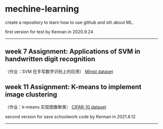 # mechine-learning
create a repository to learn how to use github and sth about ML.

first version for test by Kennan in 2020.9.24
***
## week 7 Assignment: Applications of SVM in handwritten digit recognition
（作业：SVM  在手写数字识别上的应用） 
[Minist dataset](http://yann.lecun.com/exdb/mnist/)

## week 11 Assignment: K-means to implement image clustering
（作业：k-means 实现图像聚类）
[CIFAR-10 dataset](http://www.cs.toronto.edu/~kriz/cifar.html)

second version for save schoolwork code by Kennan in 2021.8.12
***

